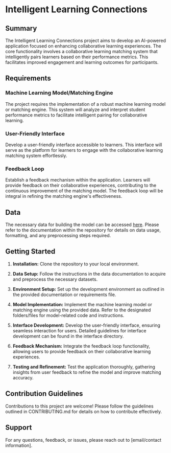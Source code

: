 # Intelligent Learning Connections

## Summary

The Intelligent Learning Connections project aims to develop an AI-powered application focused on enhancing collaborative learning experiences. The core functionality involves a collaborative learning matching system that intelligently pairs learners based on their performance metrics. This facilitates improved engagement and learning outcomes for participants.

## Requirements

### Machine Learning Model/Matching Engine
The project requires the implementation of a robust machine learning model or matching engine. This system will analyze and interpret student performance metrics to facilitate intelligent pairing for collaborative learning.

### User-Friendly Interface
Develop a user-friendly interface accessible to learners. This interface will serve as the platform for learners to engage with the collaborative learning matching system effortlessly.

### Feedback Loop
Establish a feedback mechanism within the application. Learners will provide feedback on their collaborative experiences, contributing to the continuous improvement of the matching model. The feedback loop will be integral in refining the matching engine's effectiveness.

## Data
The necessary data for building the model can be accessed [here](link-to-data). Please refer to the documentation within the repository for details on data usage, formatting, and any preprocessing steps required.

## Getting Started

1. **Installation:** Clone the repository to your local environment.
   
2. **Data Setup:** Follow the instructions in the data documentation to acquire and preprocess the necessary datasets.

3. **Environment Setup:** Set up the development environment as outlined in the provided documentation or requirements file.

4. **Model Implementation:** Implement the machine learning model or matching engine using the provided data. Refer to the designated folders/files for model-related code and instructions.

5. **Interface Development:** Develop the user-friendly interface, ensuring seamless interaction for users. Detailed guidelines for interface development can be found in the interface directory.

6. **Feedback Mechanism:** Integrate the feedback loop functionality, allowing users to provide feedback on their collaborative learning experiences.

7. **Testing and Refinement:** Test the application thoroughly, gathering insights from user feedback to refine the model and improve matching accuracy.

## Contribution Guidelines

Contributions to this project are welcome! Please follow the guidelines outlined in CONTRIBUTING.md for details on how to contribute effectively.

## Support

For any questions, feedback, or issues, please reach out to [email/contact information].
